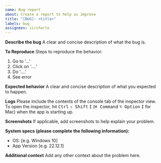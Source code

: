 ```yaml
---
name: Bug report
about: Create a report to help us improve
title: "[BUG]: <title>"
labels: bug
assignees: sircharlo
---
```


**Describe the bug**
A clear and concise description of what the bug is.

**To Reproduce**
Steps to reproduce the behavior:

1. Go to '...'
2. Click on '....'
3. Do '....'
4. See error

**Expected behavior**
A clear and concise description of what you expected to happen.

**Logs**
Please include the contents of the console tab of the inspector view. To open the inspector, hit <kbd>Ctrl</kbd> <kbd>⇧ Shift</kbd> <kbd>I</kbd> (<kbd>⌘ Command</kbd> <kbd>⌥ Option</kbd> <kbd>I</kbd> for Mac) when the app is starting up.

**Screenshots**
If applicable, add screenshots to help explain your problem.

**System specs (please complete the following information):**

- OS: [e.g. Windows 10]
- App Version [e.g. 22.12.1]

**Additional context**
Add any other context about the problem here.

